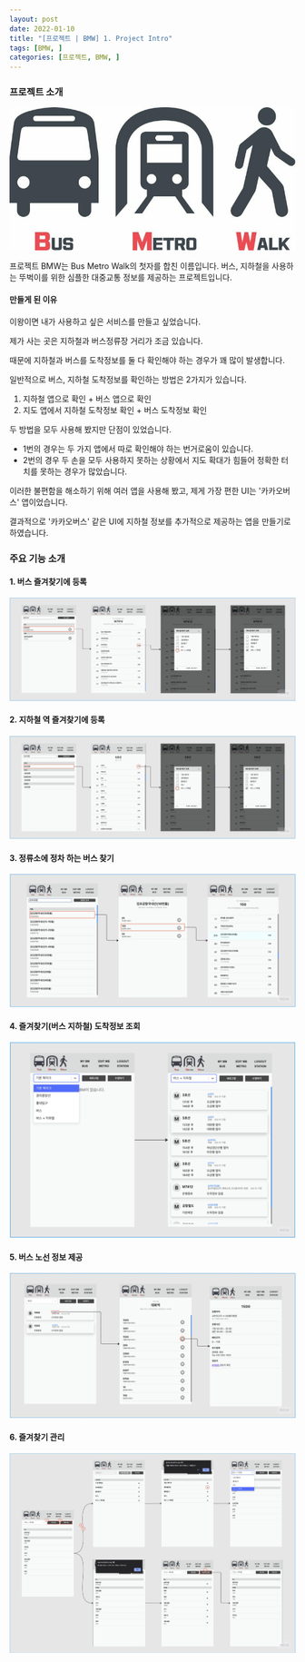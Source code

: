 ```yaml
---
layout: post
date: 2022-01-10
title: "[프로젝트 | BMW] 1. Project Intro"
tags: [BMW, ]
categories: [프로젝트, BMW, ]
---
```




### 프로젝트 소개


![0](/assets/img/2022-01-10-프로젝트--BMW-1.-Project-Intro.md/0.png)


프로젝트 BMW는 Bus Metro Walk의 첫자를 합친 이름입니다.
버스, 지하철을 사용하는 뚜벅이를 위한 심플한 대중교통 정보를 제공하는 프로젝트입니다.



#### 만들게 된 이유


이왕이면 내가 사용하고 싶은 서비스를 만들고 싶었습니다.


제가 사는 곳은 지하철과 버스정류장 거리가 조금 있습니다.


때문에 지하철과 버스를 도착정보를 둘 다 확인해야 하는 경우가 꽤 많이 발생합니다.


일반적으로 버스, 지하철 도착정보를 확인하는 방법은 2가지가 있습니다.

1. 지하철 앱으로 확인 + 버스 앱으로 확인
2. 지도 앱에서 지하철 도착정보 확인 + 버스 도착정보 확인

두 방법을 모두 사용해 봤지만 단점이 있었습니다.

- 1번의 경우는 두 가지 앱에서 따로 확인해야 하는 번거로움이 있습니다.
- 2번의 경우 두 손을 모두 사용하지 못하는 상황에서 지도 확대가 힘들어 정확한 터치를 못하는 경우가 많았습니다.

이러한 불편함을 해소하기 위해 여러 앱을 사용해 봤고, 제게 가장 편한 UI는 '카카오버스' 앱이었습니다.


결과적으로 '카카오버스' 같은 UI에 지하철 정보를 추가적으로 제공하는 앱을 만들기로 하였습니다.



### 주요 기능 소개



#### 1. 버스 즐겨찾기에 등록


![1](/assets/img/2022-01-10-프로젝트--BMW-1.-Project-Intro.md/1.png)



#### 2. 지하철 역 즐겨찾기에 등록


![2](/assets/img/2022-01-10-프로젝트--BMW-1.-Project-Intro.md/2.png)



#### 3. 정류소에 정차 하는 버스 찾기


![3](/assets/img/2022-01-10-프로젝트--BMW-1.-Project-Intro.md/3.png)



#### 4. 즐겨찾기(버스 지하철) 도착정보 조회


![4](/assets/img/2022-01-10-프로젝트--BMW-1.-Project-Intro.md/4.png)



#### 5. 버스 노선 정보 제공


![5](/assets/img/2022-01-10-프로젝트--BMW-1.-Project-Intro.md/5.png)



#### 6. 즐겨찾기 관리


![6](/assets/img/2022-01-10-프로젝트--BMW-1.-Project-Intro.md/6.png)

